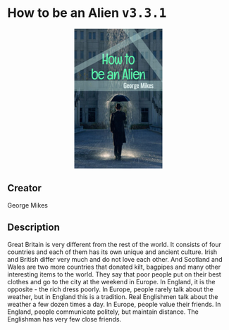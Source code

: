
# How to be an Alien <kbd>v3.3.1</kbd>

<center>
  <img src="./cover-1024.jpg"/>
</center>

## Creator
George Mikes

## Description
Great Britain is very different from the rest of the world. It consists of four countries and each of them has its own unique and ancient culture. Irish and British differ very much and do not love each other. And Scotland and Wales are two more countries that donated kilt, bagpipes and many other interesting items to the world. They say that poor people put on their best clothes and go to the city at the weekend in Europe. In England, it is the opposite - the rich dress poorly. In Europe, people rarely talk about the weather, but in England this is a tradition. Real Englishmen talk about the weather a few dozen times a day. In Europe, people value their friends. In England, people communicate politely, but maintain distance. The Englishman has very few close friends.
